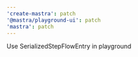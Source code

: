 ```yaml
---
'create-mastra': patch
'@mastra/playground-ui': patch
'mastra': patch
---
```


Use SerializedStepFlowEntry in playground
